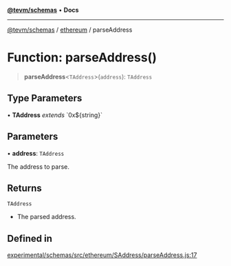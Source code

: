 [**@tevm/schemas**](../../README.md) • **Docs**

***

[@tevm/schemas](../../modules.md) / [ethereum](../README.md) / parseAddress

# Function: parseAddress()

> **parseAddress**\<`TAddress`\>(`address`): `TAddress`

## Type Parameters

• **TAddress** *extends* \`0x$\{string\}\`

## Parameters

• **address**: `TAddress`

The address to parse.

## Returns

`TAddress`

- The parsed address.

## Defined in

[experimental/schemas/src/ethereum/SAddress/parseAddress.js:17](https://github.com/qbzzt/tevm-monorepo/blob/main/experimental/schemas/src/ethereum/SAddress/parseAddress.js#L17)

